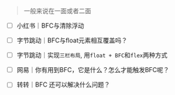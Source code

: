 > 一般来说在一面或者二面

- [ ] 小红书｜BFC与清除浮动
- [ ] 字节跳动｜BFC与float元素相互覆盖吗？
- [ ] 字节跳动｜实现`三栏布局`, 用`float + BFC`和`flex`两种方式
- [ ] 网易｜你有用到BFC，它是什么？怎么才能触发BFC呢？
- [ ] 转转｜BFC 还可以解决什么问题？

